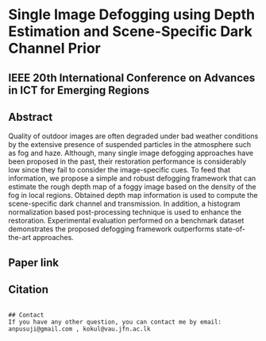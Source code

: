 # Single Image Defogging using Depth Estimation and Scene-Specific Dark Channel Prior
## IEEE 20th International Conference on Advances in ICT for Emerging Regions



## Abstract 
Quality of outdoor images are often degraded under bad weather conditions by the extensive presence of suspended particles in the atmosphere such as fog and haze. Although, many single image defogging approaches have been proposed in the past, their restoration performance is considerably low since they fail to consider the image-specific cues. To feed that information, we propose a simple and robust defogging framework that can estimate the rough depth map of a foggy image based on the density of the fog in local regions. Obtained depth map information is used to compute the scene-specific dark channel and transmission. In addition, a histogram normalization based post-processing technique is used to enhance the restoration. Experimental evaluation performed on a benchmark dataset demonstrates the proposed defogging framework outperforms state-of-the-art approaches. 

## Paper link


## Citation 


```

## Contact
If you have any other question, you can contact me by email: anpusuji@gmail.com , kokul@vau.jfn.ac.lk